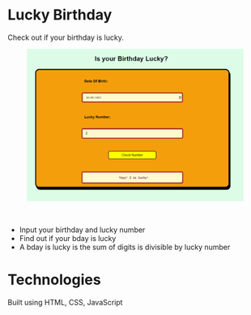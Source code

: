 # Lucky Birthday



Check out if your birthday is lucky.



<p align="center"> <img src="/lucky_bday.PNG" height="300px"> </p> &nbsp;



* Input your birthday and lucky number
* Find out if your bday is lucky
* A bday is lucky is the sum of digits is divisible by lucky number


# Technologies
Built using HTML, CSS, JavaScript
